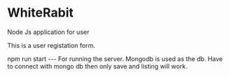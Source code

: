 # WhiteRabit
Node Js application for user

This is a user registation form. 

npm run start --- For running the server.
Mongodb is used as the db. Have to connect with mongo db then only save and listing will work.
